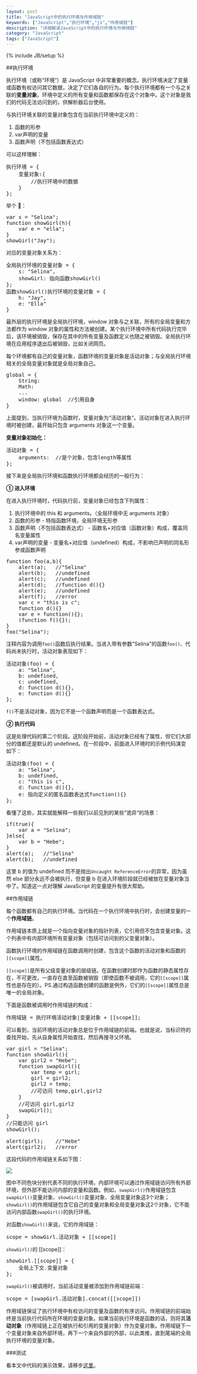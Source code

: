 ```yaml
---
layout: post
title: "JavaScript中的执行环境与作用域链"
keywords: ["JavaScript","执行环境","js","作用域链"]
description: "详细解读JavaScript中的执行环境与作用域链"
category: "JavaScript"
tags: ["JavaScript"]
---
```

{% include JB/setup %}

##执行环境

执行环境（或称“环境”）是 JavaScript 中非常重要的概念。执行环境决定了变量或函数有权访问其它数据，决定了它们各自的行为。<span class="txt">每个执行环境都有一个与之关联的**变量对象**，环境中定义的所有变量和函数都保存在这个对象中。</span>这个对象是我们的代码无法访问到的，供解析器后台使用。

与执行环境关联的变量对象包含在当前执行环境中定义的：

1. 函数的形参
2. var声明的变量
3. 函数声明（不包括函数表达式）

可以这样理解：

<pre>
执行环境 = {
	变量对象:{
		//执行环境中的数据
	}
};
</pre>

举个 🌰：

<pre>
var s = "Selina";
function showGirl(h){
	var e = "ella";
}
showGirl("Jay");
</pre>

对应的变量对象关系为：

<pre>
全局执行环境的变量对象 = {
	s: "Selina",
	showGirl: 指向函数showGirl()
};
函数showGirl()执行环境的变量对象 = {
	h: "Jay",
	e: "Ella"
}
</pre>

最外层的执行环境是全局执行环境，window 对象与之关联，所有的全局变量和方法都作为 window 对象的属性和方法被创建。某个执行环境中所有代码执行完毕后，该环境被销毁，保存在其中的所有变量及函数定义也随之被销毁。全局执行环境在应用程序退出后被销毁，比如关闭网页。

每个环境都有自己的变量对象，函数环境的变量对象是活动对象；与全局执行环境相关的全局变量对象就是全局对象自己。

<pre>
global = {
	String:
	Math:
	...
	window: global	//引用自身
}
</pre>

上面提到，当执行环境为函数时，变量对象为“活动对象”。活动对象在进入执行环境时被创建，最开始只包含 arguments 对象这一个变量。

**变量对象初始化：**

<pre>
活动对象 = {
	arguments:	//是个对象，包含length等属性
};
</pre>

接下来是全局执行环境和函数执行环境都会经历的一般行为：

**① 进入环境**

在进入执行环境时，代码执行前，变量对象已经包含下列属性：

1. 执行环境中的 this 和 arguments。（全局环境中无 arguments 对象）
2. 函数的形参 - 特指函数环境，全局环境无形参
3. 函数声明（不包括函数表达式） - <span class="txt">函数名+对应值（函数对象）</span>构成，覆盖同名变量属性
4. var声明的变量 - <span class="txt">变量名+对应值（undefined）</span>构成，不影响已声明的同名形参或函数声明

<pre>
function foo(a,b){
	alert(a);	//"Selina"
	alert(b);	//undefined
	alert(c);	//undefined
	alert(d);	//function d(){}
	alert(e);	//undefined
	alert(f);	//error
	var c = "this is c";
	function d(){}
	var e = function(){};
	(function f(){});
}
foo("Selina");
</pre>

注释内容为调用`foo()`函数后执行结果。当进入带有参数"Selina"的函数`foo()`、代码尚未执行时，活动对象表现如下：

<pre>
活动对象(foo) = {
	a: "Selina",
	b: undefined,
	c: undefined,
	d: function d(){},
	e: function d(){}
};
</pre>

`f()`不是活动对象，因为它不是一个函数声明而是一个函数表达式。

**② 执行代码**

这是处理代码的第二个阶段。这阶段开始前，活动对象已经有了属性，但它们大部分的值都还是默认的 undefined。在一阶段中，前面进入环境时的示例代码演变如下：

<pre>
活动对象(foo) = {
	a: "Selina",
	b: undefined,
	c: "this is c",
	d: function d(){},
	e: 指向定义的匿名函数表达式function(){}
};
</pre>

看懂了这些，其实就能解释一些我们以前见到的某些”诡异“的场景：

<pre>
if(true){
	var a = "Selina";
}else{
	var b = "Hebe";
}
alert(a);	//"Selina"
alert(b);	//undefined
</pre>

这里 b 的值为 undefined 而不是抛出`Uncaught ReferenceError`的异常，因为虽然 else 部分永远不会被执行，但变量 b 在进入环境阶段就已经被放在变量对象当中了。知道这一点对理解 JavaScript 的变量提升有很大帮助。

##作用域链

每个函数都有自己的执行环境。<span class="txt">当代码在一个执行环境中执行时，会创建变量的一个**作用域链**。</span>

作用域链本质上就是一个指向变量对象的指针列表，它引用但不包含变量对象。这个列表中有内部环境所有变量对象（包括可访问到的父变量对象）。

函数执行环境的作用域链在函数调用时创建，包含这个函数的活动对象和函数的`[[scope]]`属性。

`[[scope]]`是所有父级变量对象的层级链。在函数创建时即作为函数的静态属性存在，不可更改，一直存在直至函数被销毁（即使函数不被调用，它的`[[scope]]`属性也是存在的）。PS.通过构造函数创建的函数是例外，它们的`[[scope]]`属性总是唯一的全局对象。

下面是函数被调用时作用域链的构成：

<pre>作用域链 = 执行环境活动对象|变量对象 + [[scope]];</pre>

可以看到，当前环境的活动对象总是位于作用域链的前端。也就是说，当标识符的查找开始，先从自身属性开始查找，然后再搜寻父环境。

<pre>
var girl = "Selina";
function showGirl(){
    var girl2 = "Hebe";
    function swapGirl(){
        var temp = girl;
        girl = girl2;
        girl2 = temp;
        //可访问 temp,girl,girl2
    }
    //可访问 girl,girl2
    swapGirl();
}
//只能访问 girl
showGirl();

alert(girl);	//"Hebe"
alert(girl2);	//error
</pre>

这段代码的作用域链关系如下图：

![](https://cdnmagic.github.io/pic/o_1ap1bv7vgmni1opo1rhc1cs7178t9.png)

图中不同色块分别代表不同的执行环境，内部环境可以通过作用域链访问所有外部环境，但外部不能访问内部的变量和函数。例如，`swapGirl()`作用域链包含`swapGirl()`变量对象、`showGirl()`变量对象、全局变量对象这3个对象；`showGirl()`的作用域链包含它自己的变量对象和全局变量对象这2个对象，它不能访问内部函数`swapGirl()`的执行环境。

对函数`showGirl()`来说，它的作用域链：

<pre>
scope = showGirl.活动对象 + [[scope]]
</pre>

`showGirl()`的 [[scope]]：

<pre>
showGirl.[[scope]] = {
	全局上下文.变量对象
};
</pre>

`swapGirl()`被调用时，当前活动变量被添加到作用域链前端：

<pre>
scope = [swapGirl.活动对象].concat([[scope]])
</pre>

作用域链保证了执行环境中有权访问的变量及函数的有序访问。<span class="txt">作用域链的前端始终是当前执行代码所在环境的变量对象。</span>如果当前执行环境是函数的话，则将其**活动对象**（作用域链上正在被执行和引用的变量对象）作为变量对象。作用域链下一个变量对象来自外部环境，再下一个来自外部的外部，以此类推，直到尾端的全局执行环境的变量对象。

###测试

看本文中代码的演示效果，请移步[这里](http://blog.hardworking.top/example/hoisting/)。